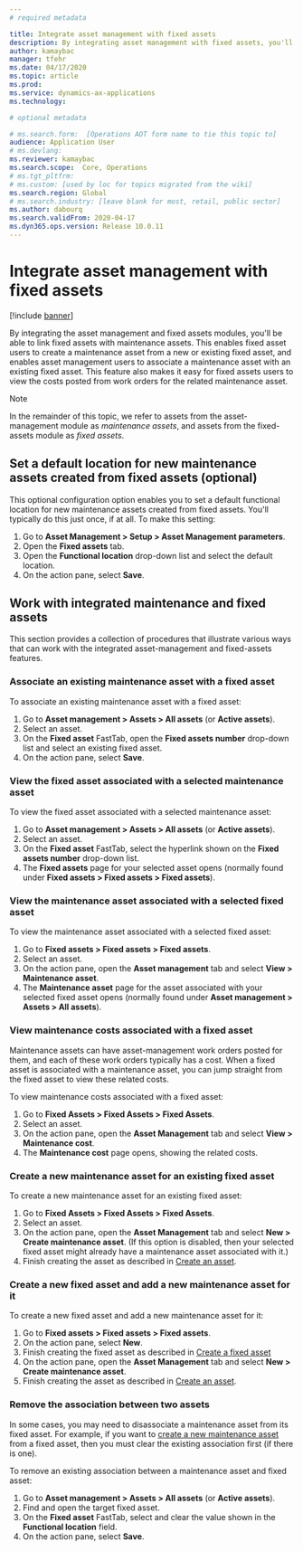 ```yaml
---
# required metadata

title: Integrate asset management with fixed assets
description: By integrating asset management with fixed assets, you'll be able to link fixed assets with maintenance assets.
author: kamaybac
manager: tfehr
ms.date: 04/17/2020
ms.topic: article
ms.prod: 
ms.service: dynamics-ax-applications
ms.technology: 

# optional metadata

# ms.search.form:  [Operations AOT form name to tie this topic to]
audience: Application User
# ms.devlang: 
ms.reviewer: kamaybac
ms.search.scope:  Core, Operations
# ms.tgt_pltfrm: 
# ms.custom: [used by loc for topics migrated from the wiki]
ms.search.region: Global
# ms.search.industry: [leave blank for most, retail, public sector]
ms.author: dabourq
ms.search.validFrom: 2020-04-17
ms.dyn365.ops.version: Release 10.0.11
---
```


# Integrate asset management with fixed assets

[!include [banner](../../includes/banner.md)]

By integrating the asset management and fixed assets modules, you'll be able to link fixed assets with maintenance assets. This enables fixed asset users to create a maintenance asset from a new or existing fixed asset, and enables asset management users to associate a maintenance asset with an existing fixed asset. This feature also makes it easy for fixed assets users to view the costs posted from work orders for the related maintenance asset.

> [!NOTE]
> In the remainder of this topic, we refer to assets from the asset-management module as *maintenance assets*, and assets from the fixed-assets module as *fixed assets*.

## Set a default location for new maintenance assets created from fixed assets (optional)

This optional configuration option enables you to set a default functional location for new maintenance assets created from fixed assets. You'll typically do this just once, if at all. To make this setting:

1. Go to **Asset Management > Setup > Asset Management parameters**.
1. Open the **Fixed assets** tab.
1. Open the **Functional location** drop-down list and select the default location.
1. On the action pane, select **Save**.

## Work with integrated maintenance and fixed assets

This section provides a collection of procedures that illustrate various ways that can work with the integrated asset-management and fixed-assets features.

### Associate an existing maintenance asset with a fixed asset

To associate an existing maintenance asset with a fixed asset:

1. Go to **Asset management > Assets > All assets** (or **Active assets**).
1. Select an asset.
1. On the **Fixed asset** FastTab, open the **Fixed assets number** drop-down list and select an existing fixed asset.
1. On the action pane, select **Save**.

### View the fixed asset associated with a selected maintenance asset

To view the fixed asset associated with a selected maintenance asset:

1. Go to **Asset management > Assets > All assets** (or **Active assets**).
1. Select an asset.
1. On the **Fixed asset** FastTab, select the hyperlink shown on the **Fixed assets number** drop-down list.
1. The **Fixed assets** page for your selected asset opens (normally found under **Fixed assets > Fixed assets > Fixed assets**).

### View the maintenance asset associated with a selected fixed asset

To view the maintenance asset associated with a selected fixed asset:

1. Go to **Fixed assets > Fixed assets > Fixed assets**.
1. Select an asset.
1. On the action pane, open the **Asset management** tab and select **View > Maintenance asset**.
1. The **Maintenance asset** page for the asset associated with your selected fixed asset opens (normally found under **Asset management > Assets > All assets**).

### View maintenance costs associated with a fixed asset

Maintenance assets can have asset-management work orders posted for them, and each of these work orders typically has a cost. When a fixed asset is associated with a maintenance asset, you can jump straight from the fixed asset to view these related costs.

To view maintenance costs associated with a fixed asset:

1. Go to **Fixed Assets > Fixed Assets > Fixed Assets**.
1. Select an asset.
1. On the action pane, open the **Asset Management** tab and select **View > Maintenance cost**.
1. The **Maintenance cost** page opens, showing the related costs.

<a name="new-maintenance-from-fixed"></a>

### Create a new maintenance asset for an existing fixed asset

To create a new maintenance asset for an existing fixed asset:

1. Go to **Fixed Assets > Fixed Assets > Fixed Assets**.
1. Select an asset.
1. On the action pane, open the **Asset Management** tab and select **New > Create maintenance asset**. (If this option is disabled, then your selected fixed asset might already have a  maintenance asset associated with it.)
1. Finish creating the asset as described in [Create an asset](../objects/create-an-object.md).

### Create a new fixed asset and add a new maintenance asset for it

To create a new fixed asset and add a new maintenance asset for it:

1. Go to **Fixed assets > Fixed assets > Fixed assets**.
1. On the action pane, select **New**.
1. Finish creating the fixed asset as described in [Create a fixed asset](../../../finance/fixed-assets/tasks/create-fixed-asset.md)
1. On the action pane, open the **Asset Management** tab and select **New > Create maintenance asset**.
1. Finish creating the asset as described in [Create an asset](../objects/create-an-object.md).

### Remove the association between two assets

In some cases, you may need to disassociate a maintenance asset from its fixed asset. For example, if you want to [create a new maintenance asset](#new-maintenance-from-fixed) from a fixed asset, then you must clear the existing association first (if there is one).

To remove an existing association between a maintenance asset and fixed asset:

1. Go to **Asset management > Assets > All assets** (or **Active assets**).
1. Find and open the target fixed asset.
1. On the **Fixed asset** FastTab, select and clear the value shown in the **Functional location** field.
1. On the action pane, select **Save**.
